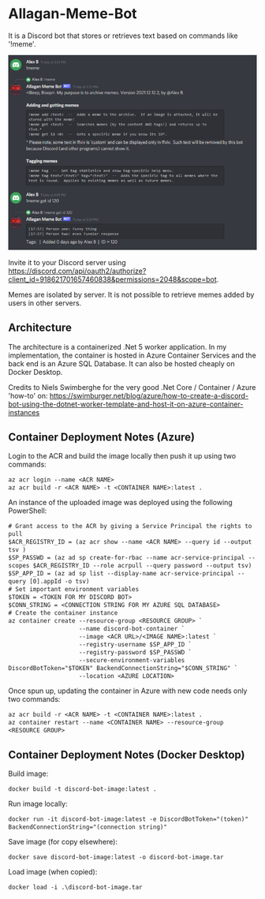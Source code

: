 # Allagan-Meme-Bot

It is a Discord bot that stores or retrieves text based on commands like '!meme'.  

![Sample usage](Demo%20Screenshot.PNG)

Invite it to your Discord server using https://discord.com/api/oauth2/authorize?client_id=918621701657460838&permissions=2048&scope=bot.

Memes are isolated by server.  It is not possible to retrieve memes added by users in other servers. 

## Architecture

The architecture is a containerized .Net 5 worker application.  In my implementation, the container is hosted in Azure Container Services and the back end is an Azure SQL Database.  It can also be hosted cheaply on Docker Desktop. 

Credits to Niels Swimberghe for the very good .Net Core / Container / Azure 'how-to' on:
https://swimburger.net/blog/azure/how-to-create-a-discord-bot-using-the-dotnet-worker-template-and-host-it-on-azure-container-instances


## Container Deployment Notes (Azure)

Login to the ACR and build the image locally then push it up using two commands:
```
az acr login --name <ACR NAME>
az acr build -r <ACR NAME> -t <CONTAINER NAME>:latest .
```

An instance of the uploaded image was deployed using the following PowerShell: 
```
# Grant access to the ACR by giving a Service Principal the rights to pull
$ACR_REGISTRY_ID = (az acr show --name <ACR NAME> --query id --output tsv )
$SP_PASSWD = (az ad sp create-for-rbac --name acr-service-principal --scopes $ACR_REGISTRY_ID --role acrpull --query password --output tsv) 
$SP_APP_ID = (az ad sp list --display-name acr-service-principal --query [0].appId -o tsv)
# Set important environment variables
$TOKEN = <TOKEN FOR MY DISCORD BOT>
$CONN_STRING = <CONNECTION STRING FOR MY AZURE SQL DATABASE> 
# Create the container instance
az container create --resource-group <RESOURCE GROUP> `
                    --name discord-bot-container `
                    --image <ACR URL>/<IMAGE NAME>:latest `
                    --registry-username $SP_APP_ID `
                    --registry-password $SP_PASSWD `
                    --secure-environment-variables DiscordBotToken="$TOKEN" BackendConnectionString="$CONN_STRING" `
                    --location <AZURE LOCATION>
```

Once spun up, updating the container in Azure with new code needs only two commands:
```
az acr build -r <ACR NAME> -t <CONTAINER NAME>:latest .
az container restart --name <CONTAINER NAME> --resource-group <RESOURCE GROUP>
```

## Container Deployment Notes (Docker Desktop)

Build image:
```
docker build -t discord-bot-image:latest .
```

Run image locally:
```
docker run -it discord-bot-image:latest -e DiscordBotToken="(token)" BackendConnectionString="(connection string)"
```

Save image (for copy elsewhere): 
```
docker save discord-bot-image:latest -o discord-bot-image.tar
```

Load image (when copied): 
```
docker load -i .\discord-bot-image.tar
```
